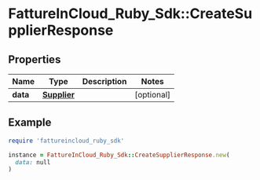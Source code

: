 # FattureInCloud_Ruby_Sdk::CreateSupplierResponse

## Properties

| Name | Type | Description | Notes |
| ---- | ---- | ----------- | ----- |
| **data** | [**Supplier**](Supplier.md) |  | [optional] |

## Example

```ruby
require 'fattureincloud_ruby_sdk'

instance = FattureInCloud_Ruby_Sdk::CreateSupplierResponse.new(
  data: null
)
```

